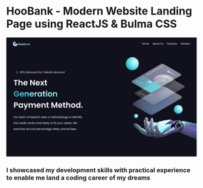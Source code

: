 # HooBank - Modern Website Landing Page using ReactJS & Bulma CSS

![HooBank](screenshot.png)


### I showcased my development skills with practical experience to enable me land a coding career of my dreams
